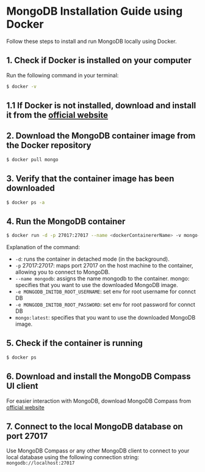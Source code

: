 # MongoDB Installation Guide using Docker

Follow these steps to install and run MongoDB locally using Docker.

## 1. Check if Docker is installed on your computer

Run the following command in your terminal:

```bash
$ docker -v
```
## 1.1 If Docker is not installed, download and install it from the [official website](https://www.docker.com/products/docker-desktop/)

## 2. Download the MongoDB container image from the Docker repository

```bash
$ docker pull mongo
```
## 3. Verify that the container image has been downloaded

```bash
$ docker ps -a
```
## 4. Run the MongoDB container

```bash
$ docker run -d -p 27017:27017 --name <dockerContainererName> -v mongo-data:/data/db -e MONGODB_INITDB_ROOT_USERNAME=<userRootName> -e MONGODB_INITDB_ROOT_PASSWORD=<userRootPassword> mongo:latest

```
Explanation of the command:

* `-d`: runs the container in detached mode (in the background).
* `-p` 27017:27017: maps port 27017 on the host machine to the container, allowing you to connect to MongoDB.
* `--name mongodb`: assigns the name mongodb to the container.
mongo: specifies that you want to use the downloaded MongoDB image.
* `-e MONGODB_INITDB_ROOT_USERNAME`: set env for root username for connct DB   
* `-e MONGODB_INITDB_ROOT_PASSWORD`: set env for root password for connct DB
* `mongo:latest`: specifies that you want to use the downloaded MongoDB image.

## 5. Check if the container is running

```bash
$ docker ps
```

## 6. Download and install the MongoDB Compass UI client

For easier interaction with MongoDB, download MongoDB Compass from [official website](https://www.mongodb.com/try/download/compass)

## 7. Connect to the local MongoDB database on port 27017

Use MongoDB Compass or any other MongoDB client to connect to your local database using the following connection string:
`mongodb://localhost:27017`